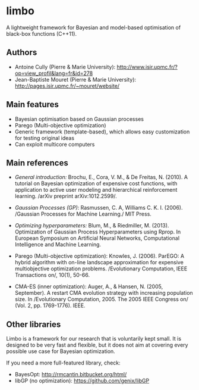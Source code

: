 limbo
=====

A lightweight framework for Bayesian and model-based optimisation of black-box functions (C++11).

Authors
------
- Antoine Cully (Pierre & Marie University): http://www.isir.upmc.fr/?op=view_profil&lang=fr&id=278
- Jean-Baptiste Mouret (Pierre & Marie University): http://pages.isir.upmc.fr/~mouret/website/

Main features
-------------
- Bayesian optimisation based on Gaussian processes
- Parego (Multi-objective optimization)
- Generic framework (template-based), which allows easy customization for testing original ideas
- Can exploit multicore computers

Main references
---------------

- *General introduction:* Brochu, E., Cora, V. M., & De Freitas, N. (2010). A tutorial on Bayesian optimization of expensive cost functions, with application to active user modeling and hierarchical reinforcement learning. /arXiv preprint arXiv:1012.2599/.

- *Gaussian Processes (GP)*: Rasmussen, C. A, Williams C. K. I. (2006). /Gaussian Processes for Machine Learning./ MIT Press. 

- *Optimizing hyperparameters:* Blum, M., & Riedmiller, M. (2013). Optimization of Gaussian Process Hyperparameters using Rprop. In European Symposium on Artificial Neural Networks, Computational Intelligence and Machine Learning.

- Parego (Multi-objective optimization): Knowles, J. (2006). ParEGO: A hybrid algorithm with on-line landscape approximation for expensive multiobjective optimization problems. /Evolutionary Computation, IEEE Transactions on/, 10(1), 50-66.

- CMA-ES (inner optimization): Auger, A., & Hansen, N. (2005, September). A restart CMA evolution strategy with increasing population size. In /Evolutionary Computation, 2005. The 2005 IEEE Congress on/ (Vol. 2, pp. 1769-1776). IEEE.

Other libraries
---------------
Limbo is a framework for our research that is voluntarily kept small. It is designed to be very fast and flexible, but it does not aim at covering every possible use case for Bayesian optimization.

If you need a more full-featured library, check:
- BayesOpt: http://rmcantin.bitbucket.org/html/
- libGP (no optimization): https://github.com/genix/libGP

